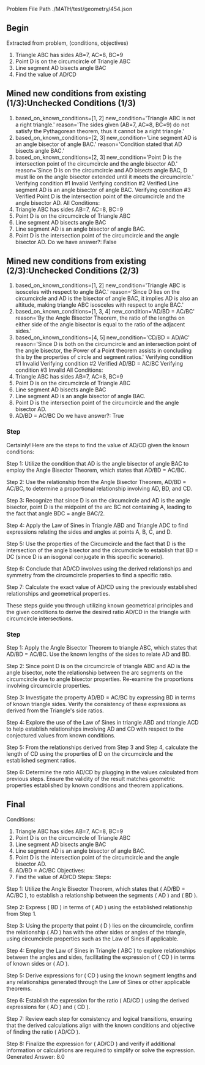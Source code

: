 Problem File Path
./MATH/test/geometry/454.json
## Begin
Extracted from problem, (conditions, objectives)
1. Triangle ABC has sides AB=7, AC=8, BC=9
2. Point D is on the circumcircle of Triangle ABC
3. Line segment AD bisects angle BAC
1. Find the value of AD/CD
## Mined new conditions from existing (1/3):Unchecked Conditions (1/3)
1. based_on_known_conditions=[1, 2] new_condition='Triangle ABC is not a right triangle.' reason='The sides given (AB=7, AC=8, BC=9) do not satisfy the Pythagorean theorem, thus it cannot be a right triangle.'
2. based_on_known_conditions=[2, 3] new_condition='Line segment AD is an angle bisector of angle BAC.' reason='Condition stated that AD bisects angle BAC.'
3. based_on_known_conditions=[2, 3] new_condition='Point D is the intersection point of the circumcircle and the angle bisector AD.' reason='Since D is on the circumcircle and AD bisects angle BAC, D must lie on the angle bisector extended until it meets the circumcircle.'
Verifying condition #1
Invalid
Verifying condition #2
Verified
Line segment AD is an angle bisector of angle BAC.
Verifying condition #3
Verified
Point D is the intersection point of the circumcircle and the angle bisector AD.
All Conditions: 
1. Triangle ABC has sides AB=7, AC=8, BC=9
2. Point D is on the circumcircle of Triangle ABC
3. Line segment AD bisects angle BAC
4. Line segment AD is an angle bisector of angle BAC.
5. Point D is the intersection point of the circumcircle and the angle bisector AD.
Do we have answer?: False
## Mined new conditions from existing (2/3):Unchecked Conditions (2/3)
1. based_on_known_conditions=[1, 2] new_condition='Triangle ABC is isosceles with respect to angle BAC.' reason='Since D lies on the circumcircle and AD is the bisector of angle BAC, it implies AD is also an altitude, making triangle ABC isosceles with respect to angle BAC.'
2. based_on_known_conditions=[1, 3, 4] new_condition='AD/BD = AC/BC' reason='By the Angle Bisector Theorem, the ratio of the lengths on either side of the angle bisector is equal to the ratio of the adjacent sides.'
3. based_on_known_conditions=[4, 5] new_condition='CD/BD = AD/AC' reason='Since D is both on the circumcircle and an intersection point of the angle bisector, the Power of a Point theorem assists in concluding this by the properties of circle and segment ratios.'
Verifying condition #1
Invalid
Verifying condition #2
Verified
AD/BD = AC/BC
Verifying condition #3
Invalid
All Conditions: 
1. Triangle ABC has sides AB=7, AC=8, BC=9
2. Point D is on the circumcircle of Triangle ABC
3. Line segment AD bisects angle BAC
4. Line segment AD is an angle bisector of angle BAC.
5. Point D is the intersection point of the circumcircle and the angle bisector AD.
6. AD/BD = AC/BC
Do we have answer?: True
### Step
Certainly! Here are the steps to find the value of AD/CD given the known conditions:

Step 1: 
Utilize the condition that AD is the angle bisector of angle BAC to employ the Angle Bisector Theorem, which states that AD/BD = AC/BC.

Step 2:
Use the relationship from the Angle Bisector Theorem, AD/BD = AC/BC, to determine a proportional relationship involving AD, BD, and CD.

Step 3:
Recognize that since D is on the circumcircle and AD is the angle bisector, point D is the midpoint of the arc BC not containing A, leading to the fact that angle BDC = angle BAC/2.

Step 4:
Apply the Law of Sines in Triangle ABD and Triangle ADC to find expressions relating the sides and angles at points A, B, C, and D.

Step 5:
Use the properties of the Circumcircle and the fact that D is the intersection of the angle bisector and the circumcircle to establish that BD = DC (since D is an isogonal conjugate in this specific scenario).

Step 6:
Conclude that AD/CD involves using the derived relationships and symmetry from the circumcircle properties to find a specific ratio.

Step 7:
Calculate the exact value of AD/CD using the previously established relationships and geometrical properties.

These steps guide you through utilizing known geometrical principles and the given conditions to derive the desired ratio AD/CD in the triangle with circumcircle intersections.
### Step
Step 1:
Apply the Angle Bisector Theorem to triangle ABC, which states that AD/BD = AC/BC. Use the known lengths of the sides to relate AD and BD.

Step 2:
Since point D is on the circumcircle of triangle ABC and AD is the angle bisector, note the relationship between the arc segments on the circumcircle due to angle bisector properties. Re-examine the proportions involving circumcircle properties. 

Step 3:
Investigate the property AD/BD = AC/BC by expressing BD in terms of known triangle sides. Verify the consistency of these expressions as derived from the Triangle's side ratios.

Step 4:
Explore the use of the Law of Sines in triangle ABD and triangle ACD to help establish relationships involving AD and CD with respect to the conjectured values from known conditions.

Step 5:
From the relationships derived from Step 3 and Step 4, calculate the length of CD using the properties of D on the circumcircle and the established segment ratios.

Step 6:
Determine the ratio AD/CD by plugging in the values calculated from previous steps. Ensure the validity of the result matches geometric properties established by known conditions and theorem applications.
## Final
Conditions:
1. Triangle ABC has sides AB=7, AC=8, BC=9
2. Point D is on the circumcircle of Triangle ABC
3. Line segment AD bisects angle BAC
4. Line segment AD is an angle bisector of angle BAC.
5. Point D is the intersection point of the circumcircle and the angle bisector AD.
6. AD/BD = AC/BC
Objectives:
1. Find the value of AD/CD
Steps:
Steps:

Step 1:
Utilize the Angle Bisector Theorem, which states that \( AD/BD = AC/BC \), to establish a relationship between the segments \( AD \) and \( BD \).

Step 2:
Express \( BD \) in terms of \( AD \) using the established relationship from Step 1.

Step 3:
Using the property that point \( D \) lies on the circumcircle, confirm the relationship \( AD \) has with the other sides or angles of the triangle, using circumcircle properties such as the Law of Sines if applicable.

Step 4:
Employ the Law of Sines in Triangle \( ABC \) to explore relationships between the angles and sides, facilitating the expression of \( CD \) in terms of known sides or \( AD \).

Step 5:
Derive expressions for \( CD \) using the known segment lengths and any relationships generated through the Law of Sines or other applicable theorems.

Step 6:
Establish the expression for the ratio \( AD/CD \) using the derived expressions for \( AD \) and \( CD \).

Step 7:
Review each step for consistency and logical transitions, ensuring that the derived calculations align with the known conditions and objective of finding the ratio \( AD/CD \).

Step 8:
Finalize the expression for \( AD/CD \) and verify if additional information or calculations are required to simplify or solve the expression.
Generated Answer: 
8.0